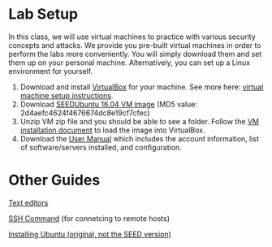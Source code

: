 # Lab Setup

In this class, we will use virtual machines to practice with various security concepts and attacks. We provide you pre-built virtual machines in order to perform the labs more conveniently. You will simply download them and set them up on your personal machine. Alternatively, you can set up a Linux environment for yourself.

1. Download and install [VirtualBox](https://www.virtualbox.org/wiki/Downloads) for your machine. See more here: [virtual machine setup instructions](virtual-machine-setup.md).
2. Download [SEEDUbuntu 16.04 VM image](https://drive.google.com/file/d/1HxdUhq-J_-_QKyjngpH9m6Kmuvy0_68a/view?usp=sharing) (MD5 value: 2d4aefc4624f4676674dc8e19cf7cfec)
3. Unzip VM zip file and you should be able to see a folder. Follow the [VM installation document](SEEDVM_VirtualBoxManual.pdf) to load the image into VirtualBox.
4. Download the [User Manual](Ubuntu16_04_VM_Manual.pdf) which includes the account information, list of software/servers installed, and configuration.

# Other Guides

[Text editors](text-editors.md)

[SSH Command](ssh-commands.md) (for connetcing to remote hosts)

[Installing Ubuntu (original, not the SEED version)](ubuntu-installtion.md)
